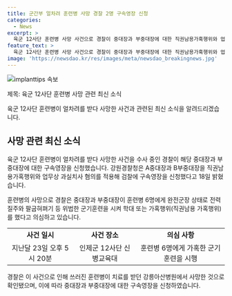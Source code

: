 ```yaml
---
title: 군간부 얼차려 훈련병 사망 경찰 2명 구속영장 신청
categories:
  - News
excerpt: >
  육군 12사단 훈련병 사망 사건으로 경찰이 중대장과 부중대장에 대한 직권남용가혹행위와 업무상 과실치사 혐의로 구속영장을 신청했다. 훈련병이 숨진 지 24일 만에 수사 결과가 나왔는데, 중대장과 부중대장이 완전군장 상태로 학대했다는 의심이 제기되고 있다. 또한, 사건 당시 군기훈련을 받던 훈련병 6명 중 1명이 사망했으며, 이에 대한 수사가 진행 중이다. #훈련병 #구속영장 #학대 #군간부
feature_text: >
  육군 12사단 훈련병 사망 사건으로 경찰이 중대장과 부중대장에 대한 직권남용가혹행위와 업무상 과실치사 혐의로 구속영장을 신청했다. 훈련병이 숨진 지 24일 만에 수사 결과가 나왔는데, 중대장과 부중대장이 완전군장 상태로 학대했다는 의심이 제기되고 있다. 또한, 사건 당시 군기훈련을 받던 훈련병 6명 중 1명이 사망했으며, 이에 대한 수사가 진행 중이다. #훈련병 #구속영장 #학대 #군간부
image: 'https://newsdao.kr/res/images/meta/newsdao_breakingnews.jpg'
---
```


<p><img src="https://newsdao.kr/res/images/meta/newsdao_breakingnews.jpg" alt="implanttips 속보" /></p>

<p>제목: 육군 12사단 훈련병 사망 관련 최신 소식</p>

<p>육군 12사단 훈련병이 얼차려를 받다 사망한 사건과 관련된 최신 소식을 알려드리겠습니다.</p>

<h2 data-ke-size="size26">사망 관련 최신 소식</h2>

<p data-ke-size="size16">육군 12사단 훈련병이 얼차려를 받다 사망한 사건을 수사 중인 경찰이 해당 중대장과 부중대장에 대한 구속영장을 신청했습니다. 강원경찰청은 A중대장과 B부중대장을 직권남용가혹행위와 업무상 과실치사 혐의를 적용해 검찰에 구속영장을 신청했다고 18일 밝혔습니다.</p>

<p data-ke-size="size16">훈련병의 사망으로 경찰은 중대장과 부중대장이 훈련병 6명에게 완전군장 상태로 전력질주와 팔굽혀펴기 등 위법한 군기훈련을 시켜 학대 또는 가혹행위(직권남용 가혹행위)를 했다고 의심하고 있습니다. </p>

<table>
  <tr>
    <td style="text-align: center; height: 17px;"><b>사건 일시</b></td>
    <td style="text-align: center; height: 17px;"><b>사건 장소</b></td>
    <td style="text-align: center; height: 17px;"><b>의심 사항</b></td>
  </tr>
  <tr>
    <td style="text-align: center; height: 17px;">지난달 23일 오후 5시 20분</td>
    <td style="text-align: center; height: 17px;">인제군 12사단 신병교육대</td>
    <td style="text-align: center; height: 17px;">훈련병 6명에게 가혹한 군기훈련을 시행</td>
  </tr>
</table>

<p data-ke-size="size16">경찰은 이 사건으로 인해 쓰러진 훈련병이 치료를 받던 강릉아산병원에서 사망한 것으로 확인됐으며, 이에 따라 중대장과 부중대장에 대한 구속영장을 신청하였습니다.</p>

